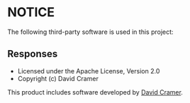 # NOTICE

The following third-party software is used in this project:

## Responses
* Licensed under the Apache License, Version 2.0
* Copyright (c) David Cramer

This product includes software developed by [David Cramer](https://github.com/getsentry/responses).
